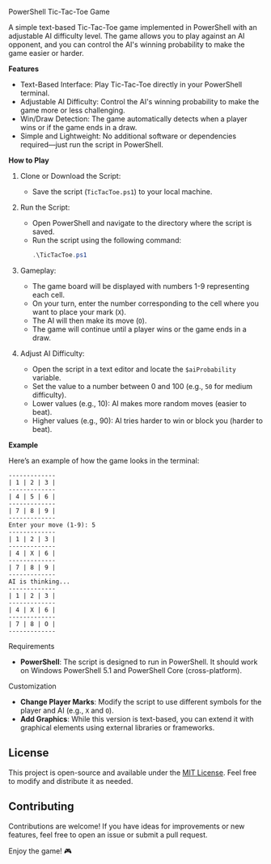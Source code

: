 
PowerShell Tic-Tac-Toe Game

A simple text-based Tic-Tac-Toe game implemented in PowerShell with an adjustable AI difficulty level. The game allows you to play against an AI opponent, and you can control the AI's winning probability to make the game easier or harder.

**Features**

- Text-Based Interface: Play Tic-Tac-Toe directly in your PowerShell terminal.
- Adjustable AI Difficulty: Control the AI's winning probability to make the game more or less challenging.
- Win/Draw Detection: The game automatically detects when a player wins or if the game ends in a draw.
- Simple and Lightweight: No additional software or dependencies required—just run the script in PowerShell.

 **How to Play**

1. Clone or Download the Script:
   - Save the script (`TicTacToe.ps1`) to your local machine.

2. Run the Script:
   - Open PowerShell and navigate to the directory where the script is saved.
   - Run the script using the following command:
     ```powershell
     .\TicTacToe.ps1
     ```

3. Gameplay:
   - The game board will be displayed with numbers 1-9 representing each cell.
   - On your turn, enter the number corresponding to the cell where you want to place your mark (`X`).
   - The AI will then make its move (`O`).
   - The game will continue until a player wins or the game ends in a draw.

4. Adjust AI Difficulty:
   - Open the script in a text editor and locate the `$aiProbability` variable.
   - Set the value to a number between 0 and 100 (e.g., `50` for medium difficulty).
   - Lower values (e.g., 10): AI makes more random moves (easier to beat).
   - Higher values (e.g., 90): AI tries harder to win or block you (harder to beat).


**Example**

Here’s an example of how the game looks in the terminal:

```
-------------
| 1 | 2 | 3 |
-------------
| 4 | 5 | 6 |
-------------
| 7 | 8 | 9 |
-------------
Enter your move (1-9): 5
-------------
| 1 | 2 | 3 |
-------------
| 4 | X | 6 |
-------------
| 7 | 8 | 9 |
-------------
AI is thinking...
-------------
| 1 | 2 | 3 |
-------------
| 4 | X | 6 |
-------------
| 7 | 8 | O |
-------------
```



Requirements

- **PowerShell**: The script is designed to run in PowerShell. It should work on Windows PowerShell 5.1 and PowerShell Core (cross-platform).

Customization

- **Change Player Marks**: Modify the script to use different symbols for the player and AI (e.g., `X` and `O`).
- **Add Graphics**: While this version is text-based, you can extend it with graphical elements using external libraries or frameworks.

## License

This project is open-source and available under the [MIT License](LICENSE). Feel free to modify and distribute it as needed.

## Contributing

Contributions are welcome! If you have ideas for improvements or new features, feel free to open an issue or submit a pull request.



Enjoy the game! 🎮
